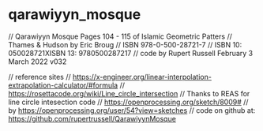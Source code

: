 # qarawiyyn_mosque
// Qarawiyyn Mosque Pages 104 - 115 of Islamic Geometric Patters
// Thames & Hudson by Eric Broug
// ISBN 978-0-500-28721-7
// ISBN 10: 050028721XISBN 13: 9780500287217
// code by Rupert Russell February 3 March 2022 v032

// reference sites
// https://x-engineer.org/linear-interpolation-extrapolation-calculator/#formula
// https://rosettacode.org/wiki/Line_circle_intersection
// Thanks to REAS for line circle intesection code
// https://openprocessing.org/sketch/8009#
// by https://openprocessing.org/user/54?view=sketches
// code on github at: https://github.com/rupertrussell/QarawiyynMosque
